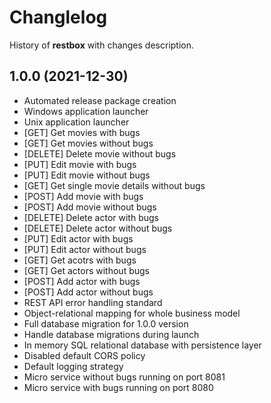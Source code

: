 # Changlelog

History of **restbox** with changes description.

## 1.0.0 (2021-12-30)

- Automated release package creation
- Windows application launcher
- Unix application launcher
- [GET] Get movies with bugs
- [GET] Get movies without bugs
- [DELETE] Delete movie without bugs
- [PUT] Edit movie with bugs
- [PUT] Edit movie without bugs
- [GET] Get single movie details without bugs
- [POST] Add movie with bugs
- [POST] Add movie without bugs
- [DELETE] Delete actor with bugs
- [DELETE] Delete actor without bugs
- [PUT] Edit actor with bugs
- [PUT] Edit actor without bugs
- [GET] Get acotrs with bugs
- [GET] Get actors without bugs
- [POST] Add actor with bugs
- [POST] Add actor without bugs
- REST API error handling standard
- Object-relational mapping for whole business model
- Full database migration for 1.0.0 version
- Handle database migrations during launch
- In memory SQL relational database with persistence layer
- Disabled default CORS policy
- Default logging strategy
- Micro service without bugs running on port 8081
- Micro service with bugs running on port 8080
